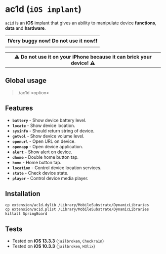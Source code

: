 # ac1d (`iOS implant`)

`ac1d` is an **iOS** implant that gives an ability to manipulate device **functions**, **data** and **hardware**.

<table><tr><th>
❗️Very buggy now! Do not use it now!❗️
</th></tr></table>

<table><tr><th>
⚠️ Do not use it on your iPhone because it can brick your device! ⚠️
</th></tr></table>

## Global usage

> ./ac1d \<option\>

## Features

* **`battery`** - Show device battery level.
* **`locate`** - Show device location.
* **`sysinfo`** - Should return string of device.
* **`getvol`** - Show device volume level.
* **`openurl`** - Open URL on device.
* **`openapp`** - Open device application.
* **`alert`** - Show alert on device.
* **`dhome`** - Double home button tap.
* **`home`** - Home button tap.
* **`location`** - Control device location services.
* **`state`** - Check device state.
* **`player`** - Control device media player.

## Installation

```shell
cp extension/ac1d.dylib /Library/MobileSubstrate/DynamicLibraries
cp extension/ac1d.plist /Library/MobileSubstrate/DynamicLibraries
killall SpringBoard
```

## Tests

* Tested on **iOS 13.3.3** (`jailbroken`, `Checkra1n`)
* Tested on **iOS 10.3.3** (`jailbroken`, `H3lix`)
